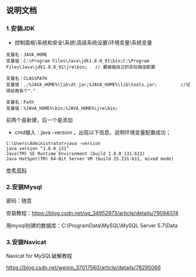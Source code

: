 ## 说明文档

### 1.安装JDK

- 控制面板\系统和安全\系统\高级系统设置\环境变量\系统变量

```
变量名：JAVA_HOME
变量值：C:\Program Files\Java\jdk1.8.0_91\bin;C:\Program Files\Java\jdk1.8.0_91\jre\bin;   // 要根据自己的实际路径配置

变量名：CLASSPATH
变量值：.;%JAVA_HOME%\lib\dt.jar;%JAVA_HOME%\lib\tools.jar;         //记得前面有个"."

变量名：Path
变量值：%JAVA_HOME%\bin;%JAVA_HOME%\jre\bin;
```

前两个是新建，后一个是添加

- cmd输入：java -version ，出现以下信息，说明环境变量配置成功；

```
C:\Users\Administrator>java -version
java version "1.8.0_131"
Java(TM) SE Runtime Environment (build 1.8.0_131-b11)
Java HotSpot(TM) 64-Bit Server VM (build 25.131-b11, mixed mode)
```

[参考资料](http://www.runoob.com/java/java-environment-setup.html)

### 2.安装Mysql

密码：随意

安装教程：https://blog.csdn.net/qq_34952973/article/details/79094074

用mysql创建的数据库：C:\ProgramData\MySQL\MySQL Server 5.7\Data

###  3.安装Navicat

Navicat for MySQL破解教程

https://blog.csdn.net/weixin_37017560/article/details/78295066